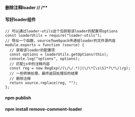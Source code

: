 #### 删除注释loader  //  /**

#### 写好loader组件
```
// 可以通过loader-utils这个包获取该loader的配置项options
const loaderUtils = require("loader-utils");
// 导出一个函数，source为webpack传递给loader的文件源内容
module.exports = function (source) {
  // 获取该loader的配置项
  const options = loaderUtils.getOptions(this);
  console.log("options", options);
  // 匹配js中的注释内容
  const reg = new RegExp(/(\/\/.*)|(\/\*[\s\S]*?\*\/)/g);
  // 一些转换处理，最终返回处理后的结果
  // 删除注释
  return source.replace(reg, "");
};
```
#### npm publish 

#### npm install remove-comment-loader